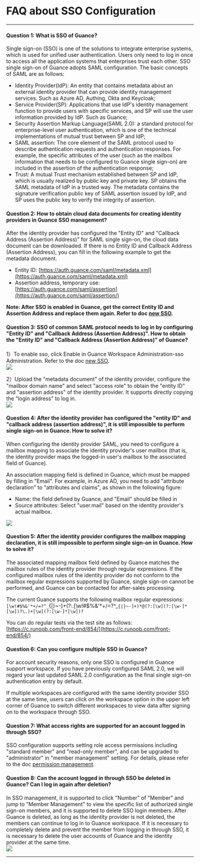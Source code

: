 # FAQ about SSO Configuration
---

#### Question 1: What is SSO of Guance?

Single sign-on (SSO) is one of the solutions to integrate enterprise systems, which is used for unified user authentication. Users only need to log in once to access all the application systems that enterprises trust each other. SSO single sign-on of Guance adopts SAML configuration. The basic concepts of SAML are as follows:

- Identity Provider(IdP): An entity that contains metadata about an external identity provider that can provide identity management services. Such as Azure AD, Authing, Okta and Keycloak;
- Service Provider(SP): Applications that use IdP's identity management function to provide users with specific services, and SP will use the user information provided by IdP. Such as Guance;
- Security Assertion Markup Language(SAML 2.0): a standard protocol for enterprise-level user authentication, which is one of the technical implementations of mutual trust between SP and IdP;
- SAML assertion: The core element of the SAML protocol used to describe authentication requests and authentication responses. For example, the specific attributes of the user (such as the mailbox information that needs to be configured to Guance single sign-on) are included in the assertion of the authentication response;
- Trust: A mutual Trust mechanism established between SP and IdP, which is usually realized by public key and private key. SP obtains the SAML metadata of IdP in a trusted way. The metadata contains the signature verification public key of SAML assertion issued by IdP, and SP uses the public key to verify the integrity of assertion.


#### Question 2: How to obtain cloud data documents for creating identity providers in Guance SSO management?

After the identity provider has configured the "Entity ID" and "Callback Address (Assertion Address)" for SAML single sign-on, the cloud data document can be downloaded. If there is no Entity ID and Callback Address (Assertion Address), you can fill in the following example to get the metadata document.

- Entity ID: [https://auth.guance.com/saml/metadata.xml](https://auth.guance.com/saml/metadata.xml)
- Assertion address, temporary use: [https://auth.guance.com/saml/assertion](https://auth.guance.com/saml/assertion/)

**Note: After SSO is enabled in Guance, get the correct Entity ID and Assertion Address and replace them again. Refer to doc **[new SSO](../../management/sso/index.md)**.**


#### Question 3: SSO of common SAML protocol needs to log in by configuring "Entity ID" and "Callback Address (Assertion Address)". How to obtain the "Entity ID" and "Callback Address (Assertion Address)" of Guance?

1）To enable sso, click Enable in Guance Workspace Administration-sso Administration. Refer to the doc [new SSO](../../management/sso/index.md).<br />![](../img/12.sso_4.png)

2）Upload the "metadata document" of the identity provider, configure the "mailbox domain name" and select "access role" to obtain the "entity ID" and "assertion address" of the identity provider. It supports directly copying the "login address" to log in.<br />![](../img/12.sso_8.png)


#### Question 4: After the identity provider has configured the "entity ID" and "callback address (assertion address)", it is still impossible to perform single sign-on in Guance. How to solve it?

When configuring the identity provider SAML, you need to configure a mailbox mapping to associate the identity provider's user mailbox (that is, the identity provider maps the logged-in user's mailbox to the associated field of Guance).

An association mapping field is defined in Guance, which must be mapped by filling in "Email". For example, in Azure AD, you need to add "attribute declaration" to "attributes and claims", as shown in the following figure:

- Name: the field defined by Guance, and "Email" should be filled in
- Source attributes: Select "user.mail" based on the identity provider's actual mailbox.

![](../img/9.azure_8.1.png)

#### Question 5: After the identity provider configures the mailbox mapping declaration, it is still impossible to perform single sign-on in Guance. How to solve it?

The associated mapping mailbox field defined by Guance matches the mailbox rules of the identity provider through regular expressions. If the configured mailbox rules of the identity provider do not conform to the mailbox regular expressions supported by Guance, single sign-on cannot be performed, and Guance can be contacted for after-sales processing.

The current Guance supports the following mailbox regular expressions: <br />`[\w!#$%&'*+/=?^_`{|}~-]+(?:\.[\w!#$%&'*+/=?^_`{|}~-]+)*@(?:[\w](?:[\w-]*[\w])?\.)+[\w](?:[\w-]*[\w])?`

You can do regular tests via the test site as follows: <br />[https://c.runoob.com/front-end/854/](https://c.runoob.com/front-end/854/)


#### Question 6: Can you configure multiple SSO in Guance?

For account security reasons, only one SSO is configured in Guance support workspace. If you have previously configured SAML 2.0, we will regard your last updated SAML 2.0 configuration as the final single sign-on authentication entry by default.

If multiple workspaces are configured with the same identity provider SSO at the same time, users can click on the workspace option in the upper left corner of Guance to switch different workspaces to view data after signing on to the workspace through SSO.


#### Question 7: What access rights are supported for an account logged in through SSO?

SSO configuration supports setting role access permissions including "standard member" and "read-only member", and can be upgraded to "administrator" in "member management" setting. For details, please refer to the doc [permission management](../../management/access-management.md).


#### Question 8: Can the account logged in through SSO be deleted in Guance? Can I log in again after deletion?

In SSO management, it is supported to click "Number" of "Member" and jump to "Member Management" to view the specific list of authorized single sign-on members, and it is supported to delete SSO login members. After Guance is deleted, as long as the identity provider is not deleted, the members can continue to log in to Guance workspace. If it is necessary to completely delete and prevent the member from logging in through SSO, it is necessary to delete the user accounts of Guance and the identity provider at the same time.<br />![](../img/12.sso_13.png)


---


